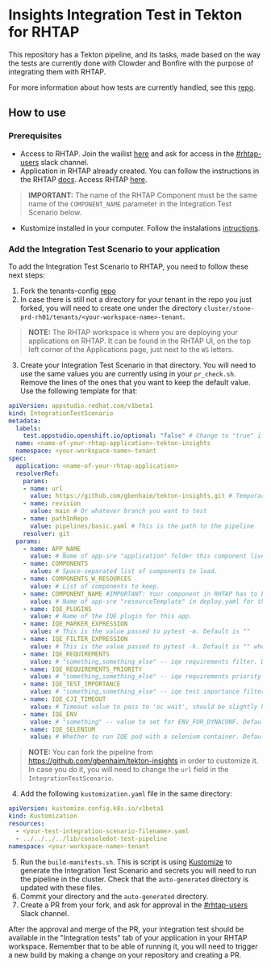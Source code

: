 # Insights Integration Test in Tekton for RHTAP

This repository has a Tekton pipeline, and its tasks, made based on the way the tests are currently done with Clowder and Bonfire with the purpose of integrating them with RHTAP.

For more information about how tests are currently handled, see this [repo](https://github.com/RedHatInsights/cicd-tools).

## How to use

### Prerequisites

* Access to RHTAP. Join the wailist [here](https://console.redhat.com/preview/hac/application-pipeline) and ask for access in the [#rhtap-users](https://redhat-internal.slack.com/archives/C04PZ7H0VA8) slack channel.
* Application in RHTAP already created. You can follow the instructions in the RHTAP [docs](https://redhat-appstudio.github.io/docs.appstudio.io/Documentation/main/getting-started/get-started/#creating-your-first-application). Access RHTAP [here](https://console.redhat.com/preview/hac/application-pipeline).
> **IMPORTANT:** The name of the RHTAP Component must be the same name of the `COMPONENT_NAME` parameter in the Integration Test Scenario below.
* Kustomize installed in your computer. Follow the instalations [intructions](https://kubectl.docs.kubernetes.io/installation/kustomize/).

### Add the Integration Test Scenario to your application

To add the Integration Test Scenario to RHTAP, you need to follow these next steps:

1. Fork the tenants-config [repo](https://github.com/redhat-appstudio/tenants-config.git)
2. In case there is still not a directory for your tenant in the repo you just forked, you will need to create one under the directory `cluster/stone-prd-rh01/tenants/<your-workspace-name>-tenant`.
> **NOTE:** The RHTAP workspace is where you are deploying your applications on RHTAP. It can be found in the RHTAP UI, on the top left corner of the Applications page, just next to the `WS` letters.
3. Create your Integration Test Scenario in that directory. You will need to use the same values you are currently using in your `pr_check.sh`. Remove the lines of the ones that you want to keep the default value. Use the following template for that:
```yaml
apiVersion: appstudio.redhat.com/v1beta1
kind: IntegrationTestScenario
metadata:
  labels:
    test.appstudio.openshift.io/optional: "false" # Change to "true" if you don't need the test to be mandatory
  name: <name-of-your-rhtap-application>-tekton-insights 
  namespace: <your-workspace-name>-tenant
spec:
  application: <name-of-your-rhtap-application>
  resolverRef:
    params:
    - name: url
      value: https://github.com/gbenhaim/tekton-insights.git # Temporary on gbenhaim's org. Also, you can fork it and reference yours here.
    - name: revision
      value: main # Or whatever branch you want to test
    - name: pathInRepo
      value: pipelines/basic.yaml # This is the path to the pipeline
    resolver: git
  params:
    - name: APP_NAME
      value: # Name of app-sre "application" folder this component lives in.
    - name: COMPONENTS
      value: # Space-separated list of components to load.
    - name: COMPONENTS_W_RESOURCES
      value: # List of components to keep.
    - name: COMPONENT_NAME #IMPORTANT: Your component in RHTAP has to be named the same as this field.
      value: # Name of app-sre "resourceTemplate" in deploy.yaml for this component. 
    - name: IQE_PLUGINS
      value: # Name of the IQE plugin for this app.
    - name: IQE_MARKER_EXPRESSION
      value: # This is the value passed to pytest -m. Default is ""
    - name: IQE_FILTER_EXPRESSION
      value: # This is the value passed to pytest -k. Default is "" when no filter desired
    - name: IQE_REQUIREMENTS
      value: # "something,something_else" -- iqe requirements filter. Default is "" when no filter desired
    - name: IQE_REQUIREMENTS_PRIORITY
      value: # "something,something_else" -- iqe requirements priority filter. Default is "" when no filter desired
    - name: IQE_TEST_IMPORTANCE
      value: # "something,something_else" -- iqe test importance filter. Default is "" when no filter desired
    - name: IQE_CJI_TIMEOUT
      value: # Timeout value to pass to 'oc wait', should be slightly higher than expected test run time. Default is 30m
    - name: IQE_ENV
      value: # "something" -- value to set for ENV_FOR_DYNACONF. Default is "clowder_smoke"
    - name: IQE_SELENIUM
      value: # Whether to run IQE pod with a selenium container. Default is "false"
```
> **NOTE:** You can fork the pipeline from https://github.com/gbenhaim/tekton-insights in order to customize it. In case you do it, you will need to change the `url` field in the `IntegrationTestScenario`.
4. Add the following `kustomization.yaml` file in the same directory:
```yaml
apiVersion: kustomize.config.k8s.io/v1beta1
kind: Kustomization
resources:
  - <your-test-integration-scenario-filename>.yaml
  - ../../../../lib/consoledot-test-pipeline
namespace: <your-workspace-name>-tenant
```
5. Run the `build-manifests.sh`. This is script is using [Kustomize](https://kustomize.io/) to generate the Integration Test Scenario and secrets you will need to run the pipeline in the cluster. Check that the `auto-generated` directory is updated with these files. 
6. Commit your directory and the `auto-generated` directory.
7. Create a PR from your fork, and ask for approval in the [#rhtap-users](https://redhat-internal.slack.com/archives/C04PZ7H0VA8) Slack channel.

After the approval and merge of the PR, your integration test should be available in the "Integration tests" tab of your application in your RHTAP workspace. Remember that to be able of running it, you will need to trigger a new build by making a change on your repository and creating a PR.